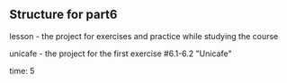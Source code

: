 ## Structure for part6

lesson - the project for exercises and practice while studying the course

unicafe - the project for the first exercise #6.1-6.2 "Unicafe"

time: 5
